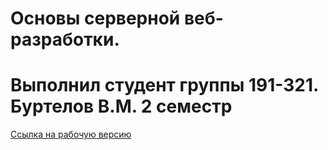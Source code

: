 # Основы серверной веб-разработки.
# Выполнил студент группы 191-321. Буртелов В.М. 2 семестр
[Ссылка на рабочую версию](http://phplab8.std-1887.ist.mospolytech.ru/)
